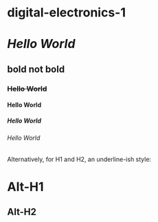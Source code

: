 # digital-electronics-1

# *Hello World*
## __bold__ not bold
### ~~Hello World~~
#### Hello World
##### Hello World
###### Hello World

Alternatively, for H1 and H2, an underline-ish style:

Alt-H1
======

Alt-H2
------
